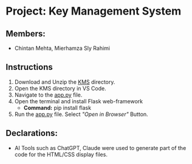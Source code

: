 # Project: Key Management System

## Members: 
* Chintan Mehta, Mierhamza Sly Rahimi

## Instructions

1. Download and Unzip the [KMS](https://github.com/mirahimi/KMS/tree/main) directory. 
2. Open the KMS directory in VS Code.
3. Navigate to the [app.py](https://github.com/mirahimi/KMS/blob/main/Frontend/app.py) file.
4. Open the terminal and install Flask web-framework
    * **Command:** pip install flask
5. Run the [app.py](https://github.com/mirahimi/KMS/blob/main/Frontend/app.py) file. Select *"Open in Browser"* Button.


## Declarations: 
* AI Tools such as ChatGPT, Claude  were used to generate part of the code for the HTML/CSS display files.